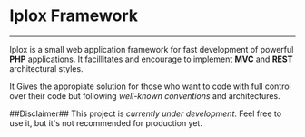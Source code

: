 
# Iplox Framework
-----------

Iplox is a small web application framework for fast development of powerful **PHP** applications. It facillitates and encourage to implement **MVC** and **REST** architectural styles. 

It Gives the appropiate solution for those who want to code with full control over their code but following *well-known conventions* and architectures.

##Disclaimer##
This project is *currently under development*. Feel free to use it, but it's not recommended for production yet.


